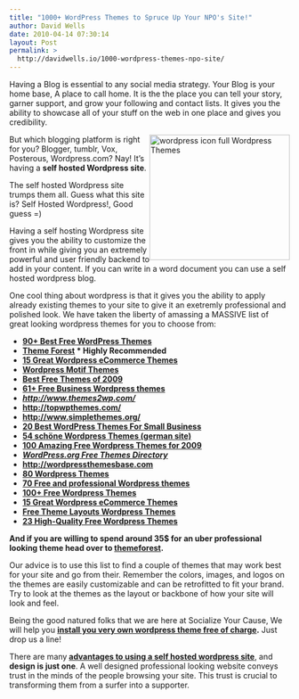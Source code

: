 ```yaml
---
title: "1000+ WordPress Themes to Spruce Up Your NPO's Site!"
author: David Wells
date: 2010-04-14 07:30:14
layout: Post
permalink: >
  http://davidwells.io/1000-wordpress-themes-npo-site/
---
```

Having a Blog is essential to any social media strategy. Your Blog is your home base, A place to call home. It is the the place you can tell your story, garner support, and grow your following and contact lists. It gives you the ability to showcase all of your stuff on the web in one place and gives you credibility.

<img class="alignright" style="display: inline; margin-left: 0px; margin-right: 0px;" title="wordpress icon_full" src="https://s3-us-west-2.amazonaws.com/assets.davidwells.io/legacy/2010/02/wordpress-icon_full.png" alt="wordpress icon full Wordpress Themes" width="252" height="225" align="right" />But which blogging platform is right for you? Blogger, tumblr, Vox, Posterous, Wordpress.com? Nay! It’s having a <strong>self hosted Wordpress site</strong>.

The self hosted Wordpress site trumps them all. Guess what this site is? Self Hosted Wordpress!, Good guess =)
<!--more-->
Having a self hosting Wordpress site gives you the ability to customize the front in while giving you an extremely powerful and user friendly backend to add in your content. If you can write in a word document you can use a self hosted wordpress blog.

One cool thing about wordpress is that it gives you the ability to apply already existing themes to your site to give it an exetremly professional and polished look. We have taken the liberty of amassing a MASSIVE list of great looking wordpress themes for you to choose from:
<ul>
	<li><strong><a href="http://www.levoltz.com/2009/09/19/90-best-free-wordpress-themes/">90+ Best Free WordPress Themes</a></strong></li>
	<li><strong><a href="http://bit.ly/9zTqVX">Theme Forest</a> * Highly Recommended</strong></li>
	<li><strong><a href="http://theroxor.com/2010/01/18/15-great-wordpress-ecommerce-themes/">15 Great Wordpress eCommerce Themes</a></strong></li>
	<li><strong><a href="http://www.wordpressmotif.com">Wordpress Motif Themes</a></strong></li>
	<li><strong><a href="http://webdesignledger.com/freebies/the-best-free-wordpress-themes-of-2009">Best Free Themes of 2009</a></strong></li>
	<li><strong><a href="http://ntt.cc/2008/04/26/over-61-free-business-wordpress-themes.html">61+ Free Business Wordpress themes</a></strong></li>
	<li><strong><em><a href="http://www.themes2wp.com/">http://www.themes2wp.com/</a></em></strong></li>
	<li><strong><a href="http://topwpthemes.com/">http://topwpthemes.com/</a></strong></li>
	<li><strong><a href="http://www.simplethemes.org/">http://www.simplethemes.org/</a></strong></li>
	<li><strong><a href="http://www.bestwpthemes.com/20-best-wordpress-themes-for-small-business/">20 Best WordPress Themes For Small Business</a></strong></li>
	<li><strong><a href="http://www.webmaster-resource.de/25-schone-wordpress-themes.php">54 schöne Wordpress Themes (german site)</a></strong></li>
	<li><strong><a href="http://www.smashingmagazine.com/2009/05/18/100-amazing-free-wordpress-themes-for-2009/">100 Amazing Free Wordpress Themes for 2009</a></strong></li>
	<li><strong><em><a href="http://wordpress.org/extend/themes/">WordPress.org Free Themes Directory</a></em></strong></li>
	<li><strong><a href="http://wordpressthemesbase.com/sorting/downloaded/week">http://wordpressthemesbase.com</a></strong></li>
	<li><strong><a href="http://www.drweb.de/magazin/80-wordpress-themes/">80 Wordpress Themes</a></strong></li>
	<li><strong><a href="http://www.1stwebdesigner.com/wordpress/70-free-and-premium-wordpress-themes/">70 Free and professional Wordpress themes</a></strong></li>
	<li><strong><a href="http://www.smashingmagazine.com/2008/01/08/100-excellent-free-high-quality-wordpress-themes/">100+ Free Wordpress Themes</a></strong></li>
	<li><strong><a href="http://theroxor.com/2010/01/18/15-great-wordpress-ecommerce-themes/">15 Great Wordpress eCommerce Themes</a></strong></li>
	<li><strong><a href="http://www.freethemelayouts.com/">Free Theme Layouts Wordpress Themes</a></strong></li>
	<li><strong><a href="http://www.underworldmagazines.com/23-high-quality-free-wordpress-themes/">23 High-Quality Free Wordpress Themes</a></strong></li>
</ul>
<strong>And if you are willing to spend around 35$ for an uber professional looking theme head over to <a href="http://bit.ly/9PPC3S">themeforest</a>. </strong>

Our advice is to use this list to find a couple of themes that may work best for your site and go from their. Remember the colors, images, and logos on the themes are easily customizable and can be retrofitted to fit your brand. Try to look at the themes as the layout or backbone of how your site will look and feel.

Being the good natured folks that we are here at Socialize Your Cause, We will help you <a href="http://www.socializeyourcause.org/services/free-wordpress-installations/"><strong>install you very own wordpress theme free of charge</strong></a><strong>.</strong> Just drop us a line!

There are many<strong> </strong><a href="http://www.socializeyourcause.org/6-reasons-static-html-bad-nonprofit/blog/"><strong>advantages to using a self hosted wordpress site</strong></a>, and <strong>design is just one</strong>. A well designed professional looking website conveys trust in the minds of the people browsing your site. This trust is crucial to transforming them from a surfer into a supporter.

